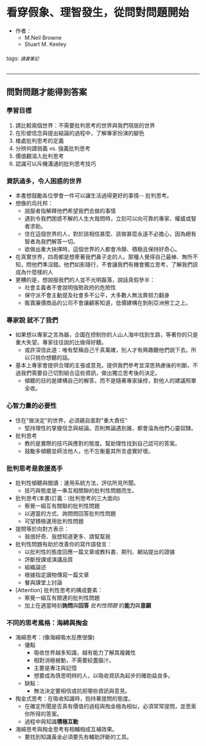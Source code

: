 # 看穿假象、理智發生，從問對問題開始

- 作者：
  - M.Neil Browne
  - Stuart M. Keeley

###### tags: `讀書筆記`

---

## 問對問題才能得到答案

### 學習目標

1. 請比較兩個世界：不需要批判思考的世界與我們現居的世界
2. 在形塑信念與提出結論的過程中，了解專家扮演的腳色
3. 槍處批判思考的定義
4. 分辨何謂弱義 vs. 強義批判思考
5. 價值觀溶入批判思考
6. 認識可以斥機溝通的批判思考技巧

### 資訊過多，令人困惑的世界

- 本書想鼓勵各位學會一件可以讓生活過得更好的事情-- 批判思考。
- 想像的烏托邦：
  - 說服者指解釋他們希望我們去做的事情
  - 遇到令我們困惑不解的人生大哉問時，立刻可以向可靠的專家、權威或智者求助。
  - 住在這個世界的人，對於該相信甚麼、該做甚麼永遠不必擔心，因為總有智者為我們解答一切。
  - 欲做出重大抉擇時，這個世界的人都會冷靜、積極且保持好奇心。
- 在真實世界，四周都是想牽著我們鼻子走的人。那種人覺得自己最棒、無所不知，問他們準沒錯。他們如影隨行，不會讓我們有機會獨立思考，了解我們該成為什麼樣的人
- 更糟的是，想說服我們的人並不光明磊落，說話真假參半：
  - 社會主義者不會說明強勢政府的危險性
  - 保守派不會主動提及社會多不公平，大多數人無法靠努力翻身
  - 販賣廉價商品的公司不會讓顧客知道，低價建構在剝削亞洲勞工之上。

### 專家說 就不了我們

- 如果想以專家之言為器，企圖在控制你的人山人海中找到生路，等著你的只是重大失望。專家往往說的比做得好聽。
  - 或許深信此道：唯有堅稱自己千真萬確，別人才有興趣聽他們說下去。所以只挑你想聽的話。
- 基本上專家會提供合理的主張或意見。提供我們參考並深思熟慮後的判斷。不過我們需要自己切割組合這些資訊，做出獨立思考後的決定。
  - 傾聽的目的是建構自己的解答，而不是隨著專家操控，對他人的建議照單全收。

### 心智力量的必要性

- 住在"做決定"的世界，必須親自面對"重大責任"
  - 堅持理性的掌握信念與結論。否則無論遇到誰，都會淪為他們心靈奴隸。
- 批判思考
  - 教的是實際的技巧與應對的態度。幫助理性找到自己認可的答案。
  - 鼓勵多傾聽並師法他人，也不忘衡量其所言虛實好壞。

### 批判思考是救援高手

- 批判性傾聽與閱讀：運用系統方法，評估所見所聞。
  - 技巧與態度是一串互相關聯的批判性問題而生。
- 批判思考(本書)訂義：(批判思考的三大面向)
  - 察覺一組互有關聯的批判性問題
  - 以適當的方式、詢問問回答批判性問題
  - 可望積極運用批判性問題
- 提問等於向對方表示：
  - 我很好奇、我想知道更多、請幫幫我
- 批判性問題有助於改善你的寫作語發言：
  - 以批判性的態度回應一篇文章或教科書、期刊、網站提出的證據
  - 評斷授課或演講品質
  - 組織論述
  - 根據指定讀物傳寫一篇文章
  - 餐與課堂上討論
- [Attention] 批判性思考的構成要素：
  - 察覺一組互有關連的批判性問題
  - 加上在適當時刻**詢問**與**回答** *批判性問題* 的**能力**與**意願**

### 不同的思考風格：海綿與掏金

- 海綿思考：(像海綿吸水反應很像) 
  - 優點
    - 吸收世界越多知識，越有能力了解其複雜性
    - 相對消極被動，不需要絞盡腦汁。
    - 主要是專注與記憶
    - 想要成為慎思明辨的人，以吸收資訊為起步的確助益良多。
  - 缺點：
    - 無法決定要相信或抗拒哪些資訊與意見。
- 掏金式思考：在吸收知識時，抱持著提問的態度。
  - 在確定所聞是否真有價值的過程與掏金極為相似，必須常常提問，並思索你所得的答案。
  - 過程中與知識**積極互動**
- 海綿思考與掏金思考有相輔相成互補效果。
  - 要找到知識黃金必須要先有輔助評斷的工具。